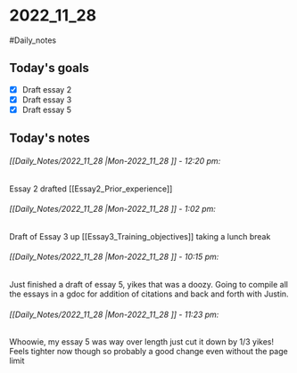 # 2022_11_28 
#Daily_notes
## Today's goals
- [x] Draft essay 2
- [x] Draft essay 3
- [x] Draft essay 5

## Today's notes
###### [[Daily_Notes/2022_11_28 |Mon-2022_11_28 ]] - 12:20 pm: 
Essay 2 drafted [[Essay2_Prior_experience]]

###### [[Daily_Notes/2022_11_28 |Mon-2022_11_28 ]] - 1:02 pm: 
Draft of Essay 3 up [[Essay3_Training_objectives]]
taking a lunch break

###### [[Daily_Notes/2022_11_28 |Mon-2022_11_28 ]] - 10:15 pm: 
Just finished a draft of essay 5, yikes that was a doozy.
Going to compile all the essays in a gdoc for addition of citations and back and forth with Justin.

###### [[Daily_Notes/2022_11_28 |Mon-2022_11_28 ]] - 11:23 pm: 
Whoowie, my essay 5 was way over length just cut it down by 1/3 yikes! Feels tighter now though so probably a good change even without the page limit
